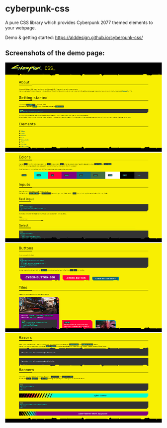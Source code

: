 # cyberpunk-css
A pure CSS library which provides Cyberpunk 2077 themed elements to your webpage.

Demo & getting started: https://alddesign.github.io/cyberpunk-css/ 

## Screenshots of the demo page:

![screenshot image 01](./demo/img/screen01.png)  
![screenshot image 02](./demo/img/screen02.png)  
![screenshot image 03](./demo/img/screen03.png)  
![screenshot image 04](./demo/img/screen04.png)  
